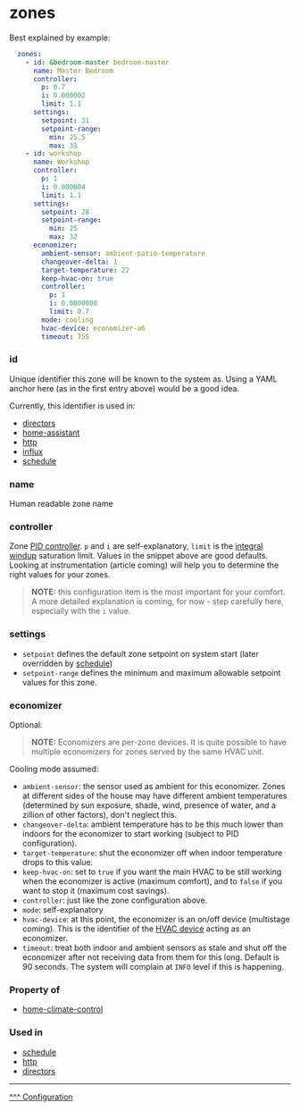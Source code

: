 zones
==

Best explained by example:

```yaml
  zones:
    - id: &bedroom-master bedroom-master
      name: Master Bedroom
      controller:
        p: 0.7
        i: 0.000002
        limit: 1.1
      settings:
        setpoint: 31
        setpoint-range:
          min: 25.5
          max: 33
    - id: workshop
      name: Workshop
      controller:
        p: 1
        i: 0.000004
        limit: 1.1
      settings:
        setpoint: 28
        setpoint-range:
          min: 25
          max: 32
      economizer:
        ambient-sensor: ambient-patio-temperature
        changeover-delta: 1
        target-temperature: 22
        keep-hvac-on: true
        controller:
          p: 1
          i: 0.0000008
          limit: 0.7
        mode: cooling
        hvac-device: economizer-a6
        timeout: 75S

```

### id
Unique identifier this zone will be known to the system as. Using a YAML anchor here (as in the first entry above) would be a good idea.

Currently, this identifier is used in:
* [directors](./directors.md)
* [home-assistant](./home-assistant.md)
* [http](./http.md)
* [influx](./influx.md)
* [schedule](./schedule.md)

### name
Human readable zone name

### controller
Zone [PID controller](https://en.wikipedia.org/wiki/Proportional%E2%80%93integral%E2%80%93derivative_controller). `p` and `i` are self-explanatory, `limit` is the [integral windup](https://en.wikipedia.org/wiki/Integral_windup) saturation limit. Values in the snippet above are good defaults. Looking at instrumentation (article coming) will help you to determine the right values for your zones.

> **NOTE:** this configuration item is the most important for your comfort. A more detailed explanation is coming, for now - step carefully here, especially with the `i` value.

### settings

* `setpoint` defines the default zone setpoint on system start (later overridden by [schedule](./schedule.md))
* `setpoint-range` defines the minimum and maximum allowable setpoint values for this zone.

### economizer

Optional.

> **NOTE:** Economizers are per-zone devices. It is quite possible to have multiple economizers for zones served by the same HVAC unit.

Cooling mode assumed:

* `ambient-sensor`: the sensor used as ambient for this economizer. Zones at different sides of the house may have different ambient temperatures (determined by sun exposure, shade, wind, presence of water, and a zillion of other factors), don't neglect this.
* `changeover-delta`: ambient temperature has to be this much lower than indoors for the economizer to start working (subject to PID configuration).
* `target-temperature`: shut the economizer off when indoor temperature drops to this value.
* `keep-hvac-on`: set to `true` if you want the main HVAC to be still working when the economizer is active (maximum comfort), and to `false` if you want to stop it (maximum cost savings).
* `controller`: just like the zone configuration above.
* `mode`: self-explanatory
* `hvac-device`: at this point, the economizer is an on/off device (multistage coming). This is the identifier of the [HVAC device](./hvac.md) acting as an economizer.
* `timeout`: treat both indoor and ambient sensors as stale and shut off the economizer after not receiving data from them for this long. Default is 90 seconds. The system will complain at `INFO` level if this is happening.

### Property of
* [home-climate-control](./home-climate-control.md)

### Used in
* [schedule](./schedule.md)
* [http](./http.md)
* [directors](./directors.md)
---
[^^^ Configuration](./index.md)
